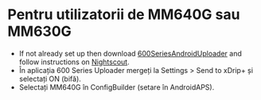 # Pentru utilizatorii de MM640G sau MM630G

- If not already set up then download [600SeriesAndroidUploader](https://pazaan.github.io/600SeriesAndroidUploader/) and follow instructions on [Nightscout](http://www.nightscout.info/wiki/welcome/nightscout-and-medtronic-640g).
- În aplicația 600 Series Uploader mergeți la Settings > Send to xDrip+ și selectați ON (bifă).
- Selectați MM640G în ConfigBuilder (setare în AndroidAPS).
